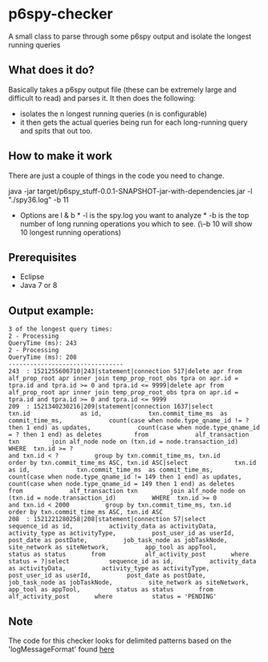 # p6spy-checker
A small class to parse through some p6spy output and isolate the longest running queries

## What does it do?
Basically takes a p6spy output file (these can be extremely large and difficult to read) and parses it. It then does the following:
- isolates the n longest running queries (n is configurable)
- it then gets the actual queries being run for each long-running query and spits that out too.

## How to make it work
There are just a couple of things in the code you need to change.

java \-jar target/p6spy_stuff-0.0.1-SNAPSHOT-jar-with-dependencies.jar \-l "./spy36.log" \-b 11
* Options are l & b
        * \-l is the spy.log you want to analyze
        * \-b is the top number of long running operations you which to see.  (\–b 10 will show 10 longest running operations)

## Prerequisites
* Eclipse
* Java 7 or 8

## Output example:
```
3 of the longest query times:
2 - Processing
QueryTime (ms): 243
2 - Processing
QueryTime (ms): 208
--------------------------------
243  : 1521255600710|243|statement|connection 517|delete apr from alf_prop_root apr inner join temp_prop_root_obs tpra on apr.id = tpra.id and tpra.id >= 0 and tpra.id <= 9999|delete apr from alf_prop_root apr inner join temp_prop_root_obs tpra on apr.id = tpra.id and tpra.id >= 0 and tpra.id <= 9999
209  : 1521340230216|209|statement|connection 1637|select             txn.id              as id,             txn.commit_time_ms  as commit_time_ms,             count(case when node.type_qname_id != ? then 1 end) as updates,             count(case when node.type_qname_id = ? then 1 end) as deletes         from             alf_transaction txn         join alf_node node on (txn.id = node.transaction_id)          WHERE  txn.id >= ?                                                    and txn.id < ?          group by txn.commit_time_ms, txn.id         order by txn.commit_time_ms ASC, txn.id ASC|select             txn.id              as id,             txn.commit_time_ms  as commit_time_ms,             count(case when node.type_qname_id != 149 then 1 end) as updates,             count(case when node.type_qname_id = 149 then 1 end) as deletes         from             alf_transaction txn         join alf_node node on (txn.id = node.transaction_id)          WHERE  txn.id >= 0                                                    and txn.id < 2000          group by txn.commit_time_ms, txn.id         order by txn.commit_time_ms ASC, txn.id ASC
208  : 1521221280258|208|statement|connection 57|select           sequence_id as id,          activity_data as activityData,          activity_type as activityType,          post_user_id as userId,          post_date as postDate,          job_task_node as jobTaskNode,          site_network as siteNetwork,          app_tool as appTool,          status as status       from           alf_activity_post       where           status = ?|select           sequence_id as id,          activity_data as activityData,          activity_type as activityType,          post_user_id as userId,          post_date as postDate,          job_task_node as jobTaskNode,          site_network as siteNetwork,          app_tool as appTool,          status as status       from           alf_activity_post       where           status = 'PENDING'
```

## Note
The code for this checker looks for delimited patterns based on the 'logMessageFormat' found [here](https://p6spy.github.io/p6spy/2.0/configandusage.html)
